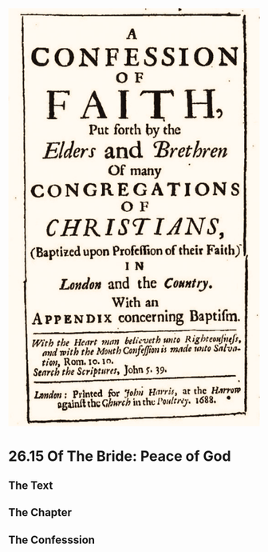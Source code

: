 <img class="intro-right" src="art-1689.png">

# 26.15 Of The Bride: Peace of God

## The Text

## The Chapter

## The Confesssion

